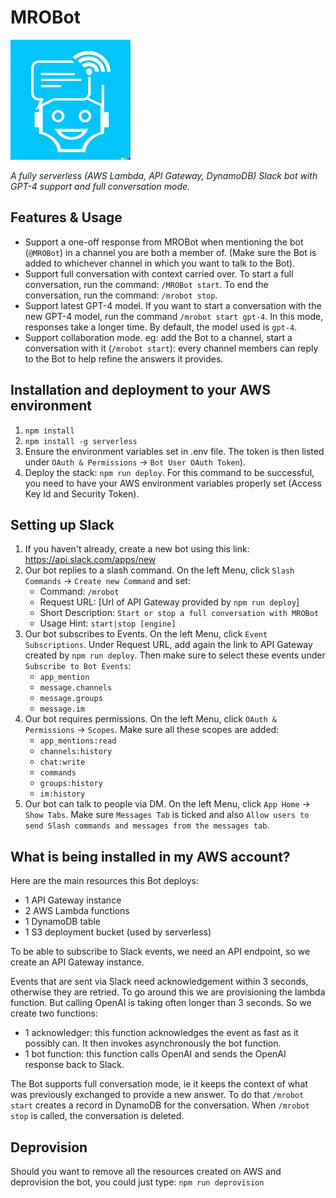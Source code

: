 # MROBot
![MROBot Logo](assets/logo.png)

*A fully serverless (AWS Lambda, API Gateway, DynamoDB) Slack bot with GPT-4 support and full conversation mode.*

## Features & Usage
* Support a one-off response from MROBot when mentioning the bot (`@MROBot`) in a channel you are both a member of.
(Make sure the Bot is added to whichever channel in which you want to talk to the Bot).
* Support full conversation with context carried over. To start a full conversation, run the command: `/MROBot start`.
To end the conversation, run the command: `/mrobot stop`.
* Support latest GPT-4 model. If you want to start a conversation with the new GPT-4 model, run the command 
`/mrobot start gpt-4`. In this mode, responses take a longer time. By default, the model used is `gpt-4`.
* Support collaboration mode. eg: add the Bot to a channel, start a conversation with it (`/mrobot start`): every
channel members can reply to the Bot to help refine the answers it provides.

## Installation and deployment to your AWS environment
1. `npm install`
2. `npm install -g serverless`
3. Ensure the environment variables set in .env file. 
The token is then listed under `OAuth & Permissions` -> `Bot User OAuth Token`). 
4. Deploy the stack: `npm run deploy`. For this command to be successful, you need to have your AWS environment variables 
properly set (Access Key Id and Security Token).

## Setting up Slack
1. If you haven't already, create a new bot using this link: https://api.slack.com/apps/new
2. Our bot replies to a slash command. On the left Menu, click `Slash Commands` -> `Create new Command` and set: 
   * Command: `/mrobot`
   * Request URL: [Url of API Gateway provided by `npm run deploy`]
   * Short Description: `Start or stop a full conversation with MROBot`
   * Usage Hint: `start|stop [engine]`
3. Our bot subscribes to Events. On the left Menu, click `Event Subscriptions`. Under Request URL, add again the link 
to API Gateway created by `npm run deploy`. Then make sure to select these events under `Subscribe to Bot Events`:
   * `app_mention`
   * `message.channels`
   * `message.groups`
   * `message.im` 
5. Our bot requires permissions. On the left Menu, click `OAuth & Permissions` -> `Scopes`.
Make sure all these scopes are added:
   * `app_mentions:read`
   * `channels:history`
   * `chat:write`
   * `commands`
   * `groups:history`
   * `im:history`
6. Our bot can talk to people via DM. On the left Menu, click `App Home` -> `Show Tabs`.
Make sure `Messages Tab` is ticked and also `Allow users to send Slash commands and messages from the messages tab`.

## What is being installed in my AWS account?
Here are the main resources this Bot deploys:
* 1 API Gateway instance
* 2 AWS Lambda functions
* 1 DynamoDB table
* 1 S3 deployment bucket (used by serverless)

To be able to subscribe to Slack events, we need an API endpoint, so we create an API Gateway instance.

Events that are sent via Slack need acknowledgement within 3 seconds, otherwise they are retried. To go around this
we are provisioning the lambda function. But calling OpenAI is taking often longer than 3 seconds. So we create two
functions:
* 1 acknowledger: this function acknowledges the event as fast as it possibly can. It then invokes asynchronously the
bot function.
* 1 bot function: this function calls OpenAI and sends the OpenAI response back to Slack.

The Bot supports full conversation mode, ie it keeps the context of what was previously exchanged to provide a new 
answer. To do that `/mrobot start` creates a record in DynamoDB for the conversation. When `/mrobot stop` is called, 
the conversation is deleted.

## Deprovision
Should you want to remove all the resources created on AWS and deprovision the bot, you could just type: 
`npm run deprovision`
